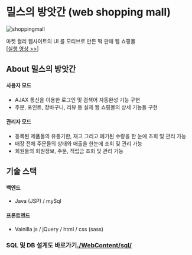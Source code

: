 # 밀스의 방앗간 (web shopping mall)

![shoppingmall](https://user-images.githubusercontent.com/52827441/83596071-a92dfa80-a59e-11ea-858a-c9a3dc3788f5.gif)


마켓 컬리 웹사이트의 UI 를 모티브로 만든 떡 판매 웹 쇼핑몰   
[[실행 영상 >>](https://www.youtube.com/watch?v=URZqkt_aoKU)]

## About 밀스의 방앗간
#### 사용자 모드
- AJAX 통신을 이용한 로그인 및 검색어 자동완성 기능 구현
- 주문, 포인트, 장바구니, 리뷰 등 실제 웹 쇼핑몰의 상세 기능들 구현
#### 관리자 모드
- 등록된 제품들의 유통기한, 재고 그리고 폐기된 수량을 한 눈에 조회 및 관리 가능
- 매장 전체 주문들의 상태와 매출을 한눈에 조회 및 관리 가능
- 회원들의 회원정보, 주문, 적립금 조회 및 관리 가능

## 기술 스택
#### 백엔드
 - Java (JSP) / mySql
#### 프론트엔드
 - Vainilla js / jQuery / html / css (sass)


### SQL 및 DB 설계도 바로가기[./WebContent/sql/](./WebContent/sql/)
